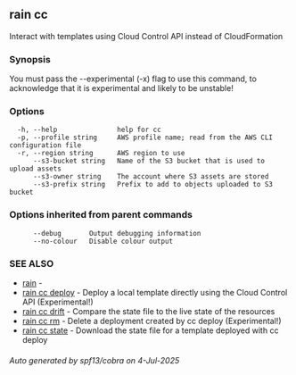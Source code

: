 ## rain cc

Interact with templates using Cloud Control API instead of CloudFormation

### Synopsis

You must pass the --experimental (-x) flag to use this command, to acknowledge that it is experimental and likely to be unstable!


### Options

```
  -h, --help               help for cc
  -p, --profile string     AWS profile name; read from the AWS CLI configuration file
  -r, --region string      AWS region to use
      --s3-bucket string   Name of the S3 bucket that is used to upload assets
      --s3-owner string    The account where S3 assets are stored
      --s3-prefix string   Prefix to add to objects uploaded to S3 bucket
```

### Options inherited from parent commands

```
      --debug       Output debugging information
      --no-colour   Disable colour output
```

### SEE ALSO

* [rain](index.md)	 - 
* [rain cc deploy](rain_cc_deploy.md)	 - Deploy a local template directly using the Cloud Control API (Experimental!)
* [rain cc drift](rain_cc_drift.md)	 - Compare the state file to the live state of the resources
* [rain cc rm](rain_cc_rm.md)	 - Delete a deployment created by cc deploy (Experimental!)
* [rain cc state](rain_cc_state.md)	 - Download the state file for a template deployed with cc deploy

###### Auto generated by spf13/cobra on 4-Jul-2025
